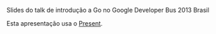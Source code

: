 Slides do talk de introdução a Go no Google Developer Bus 2013 Brasil


Esta apresentação usa o [Present](https://godoc.org/golang.org/x/tools/cmd/present).
